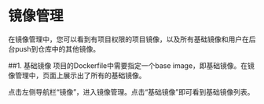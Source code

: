 # 镜像管理

在镜像管理中，您可以看到有项目权限的项目镜像，以及所有基础镜像和用户在后台push到仓库中的其他镜像。

##1. 基础镜像
项目的Dockerfile中需要指定一个base image，即基础镜像。在镜像管理中，页面上展示出了所有的基础镜像。

点击左侧导航栏“镜像”，进入镜像管理。点击“基础镜像”即可看到基础镜像列表。
